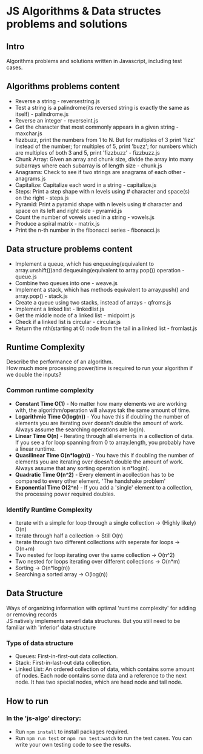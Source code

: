 # JS Algorithms & Data structes problems and solutions

## Intro
Algorithms problems and solutions written in Javascript, including test cases.

## Algorithms problems content
* Reverse a string - reversestring.js
* Test a string is a palindrome(its reversed string is exactly the same as itself) - palindrome.js
* Reverse an integer - reverseint.js
* Get the character that most commonly appears in a given string - maxchar.js
* fizzbuzz, print the numbers from 1 to N.
 But for multiples of 3 print 'fizz' instead of the number;
 for multiples of 5, print 'buzz';
 for numbers which are multiples of both 3 and 5, print 'fizzbuzz' - fizzbuzz.js
* Chunk Array: Given an array and chunk size, divide the array into many subarrays where each subarray is of length size - chunk.js
* Anagrams: Check to see if two strings are anagrams of each other - anagrams.js
* Capitalize: Capitalize each word in a string - capitalize.js
* Steps: Print a step shape with n levels using # character and space(s) on the right - steps.js
* Pyramid: Print a pyramid shape with n levels using # character and space on its left and right side - pyramid.js
* Count the number of vowels used in a string - vowels.js
* Produce a spiral matrix - matrix.js
* Print the n-th number in the fibonacci series - fibonacci.js

## Data structure problems content
* Implement a queue, which has enqueuing(equivalent to array.unshift())and dequeuing(equivalent to array.pop()) operation - queue.js
* Combine two queues into one - weave.js
* Implement a stack, which has methods equivalent to array.push() and array.pop() - stack.js
* Create a queue using two stacks, instead of arrays - qfroms.js
* Implement a linked list - linkedlist.js
* Get the middle node of a linked list - midpoint.js
* Check if a linked list is circular - circular.js
* Return the nth(starting at 0) node from the tail in a linked list - fromlast.js

## Runtime Complexity
Describe the performance of an algorithm. <br>
How much more processing power/time is required to run your algorithm if we double the inputs?<br>
### Common runtime complexity
* **Constant Time O(1)** - No matter how many elements we are working with, the algorithm/operation will always tak the same amount of time.
* **Logarithmic Time O(log(n))** - You have this if doubling the number of elements you are iterating over doesn't double the amount of work. Always assume the searching operations are log(n).
* **Linear Time O(n)** - Iterating through all elements in a collection of data. If you see a for loop spanning from 0 to array.length, you probably have a linear runtime.
* **Quasilinear Time O(n*log(n))** - You have this if doubling the number of elements you are iterating over doesn't double the amount of work. Always assume that any sorting operation is n*log(n).
* **Quadratic Time O(n^2)** - Every element in acollection has to be compared to every other element. 'The handshake problem'
* **Exponential Time O(2^n)** - If you add a 'single' element to a collection, the processing power required doubles.
### Identify Runtime Complexity
* Iterate with a simple for loop through a single collection -> (Highly likely) O(n)
* Iterate through half a collection -> Still O(n)
* Iterate through two different collections with seperate for loops -> O(n+m)
* Two nested for loop iterating over the same collection -> O(n^2)
* Two nested for loops iterating over different collections -> O(n*m)
* Sorting -> O(n*log(n))
* Searching a sorted array -> O(log(n))

## Data Structure
Ways of organizing information with optimal 'runtime complexity' for adding or removing records<br>
JS natively implements severl data structures. But you still need to be familiar with 'inferior' data structure
### Typs of data structure
* Queues: First-in-first-out data collection.
* Stack: First-in-last-out data collection.
* Linked List: An ordered collection of data, which contains some amount of nodes. Each node contains some data and a reference to the next node. It has two special nodes, which are head node and tail node.

 ## How to run
 ### In the 'js-algo' directory:
 * Run `npm install` to install packages required.
 * Run `npm run test` or `npm run test:watch` to run the test cases. You can write your own testing code to see the results.